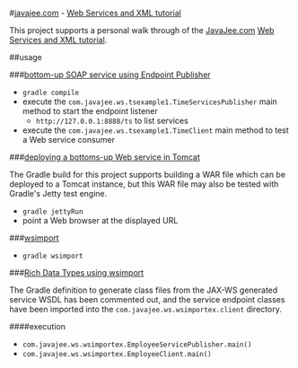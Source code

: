 #[javajee.com](http://www.javajee.com/) - [Web Services and XML tutorial]()

This project supports a personal walk through of the [JavaJee.com](http://www.javajee.com/) [Web Services and XML tutorial](http://www.javajee.com/web-services).

##usage

###[bottom-up SOAP service using Endpoint Publisher](http://www.javajee.com/articles/writing-a-simple-soap-web-service-bottoms-up)

- `gradle compile`
- execute the `com.javajee.ws.tsexample1.TimeServicesPublisher` main method to start the endpoint listener
  - `http://127.0.0.1:8888/ts` to list services
- execute the `com.javajee.ws.tsexample1.TimeClient` main method to test a Web service consumer

###[deploying a bottoms-up Web service in Tomcat](http://www.javajee.com/articles/deploying-a-bottoms-up-web-service-in-tomcat)

The Gradle build for this project supports building a WAR file which can be deployed to a Tomcat instance, but this WAR file may also be tested with Gradle's Jetty test engine.

- `gradle jettyRun`
- point a Web browser at the displayed URL

###[wsimport](http://www.javajee.com/articles/jaxws-tools-wsimport-and-wsgen)

- `gradle wsimport`

###[Rich Data Types using wsimport](http://www.javajee.com/articles/creating-a-soap-web-service-with-rich-data-types-using-wsimport)

The Gradle definition to generate class files from the JAX-WS generated service WSDL has been commented out, and the service endpoint 
classes have been imported into the `com.javajee.ws.wsimportex.client` directory.

####execution

- `com.javajee.ws.wsimportex.EmployeeServicePublisher.main()`
- `com.javajee.ws.wsimportex.EmployeeClient.main()`
